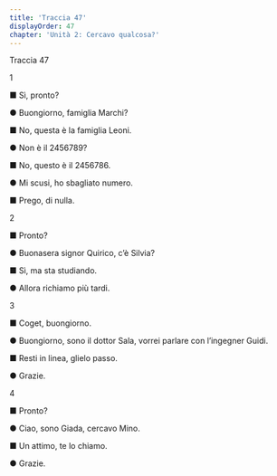 ```yaml
---
title: 'Traccia 47'
displayOrder: 47
chapter: 'Unità 2: Cercavo qualcosa?'
---
```


Traccia 47

1

■ Sì, pronto?

● Buongiorno, famiglia Marchi?

■ No, questa è la famiglia Leoni.

● Non è il 2456789?

■ No, questo è il 2456786.

● Mi scusi, ho sbagliato numero.

■ Prego, di nulla.

2

■ Pronto?

● Buonasera signor Quirico, c’è Silvia?

■ Sì, ma sta studiando.

● Allora richiamo più tardi.

3

■ Coget, buongiorno.

● Buongiorno, sono il dottor Sala, vorrei parlare con l’ingegner Guidi.

■ Resti in linea, glielo passo.

● Grazie.

4

■ Pronto?

● Ciao, sono Giada, cercavo Mino.

■ Un attimo, te lo chiamo.

● Grazie.
